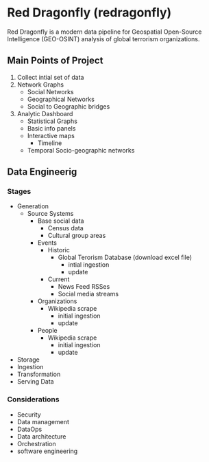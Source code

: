 # Red Dragonfly (redragonfly)
Red Dragonfly is a modern data pipeline for Geospatial Open-Source Intelligence (GEO-OSINT) analysis of global terrorism organizations.

## Main Points of Project
1. Collect intial set of data
2. Network Graphs
    - Social Networks
    - Geographical Networks
    - Social to Geographic bridges
3. Analytic Dashboard
    - Statistical Graphs
    - Basic info panels
    - Interactive maps
        - Timeline
    - Temporal Socio-geographic networks

## Data Engineerig
### Stages
- Generation
    - Source Systems
        - Base social data
            - Census data
            - Cultural group areas
        - Events
            - Historic
                - Global Terorism Database (download excel file)
                    - intial ingestion
                    - update
            - Current
                - News Feed RSSes
                - Social media streams
        - Organizations
            - Wikipedia scrape
                - initial ingestion
                - update
        - People
            - Wikipedia scrape
                - initial ingestion
                - update
- Storage
- Ingestion
- Transformation
- Serving Data

### Considerations
- Security
- Data management
- DataOps
- Data architecture
- Orchestration
- software engineering